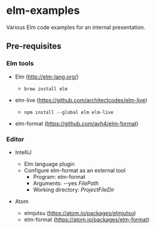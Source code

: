 # elm-examples

Various Elm code examples for an internal presentation.

## Pre-requisites

### Elm tools

- Elm (<http://elm-lang.org/>)
  - `brew install elm`
  
- elm-live (<https://github.com/architectcodes/elm-live>)
  - `npm install --global elm elm-live`

- elm-format (<https://github.com/avh4/elm-format>)

### Editor

- IntelliJ
  - Elm language plugin
  - Configure elm-format as an external tool
    - Program: elm-format
    - Arguments: --yes $FilePath$
    - Working directory: $ProjectFileDir$
  
- Atom
  - elmjutsu (<https://atom.io/packages/elmjutsu>)
  - elm-format (<https://atom.io/packages/elm-format>)
